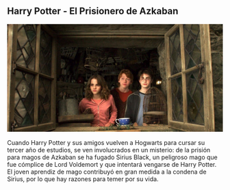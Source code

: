 ## Harry Potter - El Prisionero de Azkaban

![Screenshot](img/potter.jpg)

Cuando Harry Potter y sus amigos vuelven a Hogwarts para cursar su tercer año de estudios, se ven involucrados en un misterio: de la prisión para magos de Azkaban se ha fugado Sirius Black, un peligroso mago que fue cómplice de Lord Voldemort y que intentará vengarse de Harry Potter. El joven aprendiz de mago contribuyó en gran medida a la condena de Sirius, por lo que hay razones para temer por su vida.